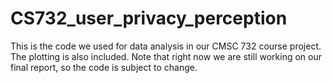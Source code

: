 # CS732_user_privacy_perception
This is the code we used for data analysis in our CMSC 732 course project. The plotting is also included. Note that right now we are still working on our final report, so the code is subject to change.
